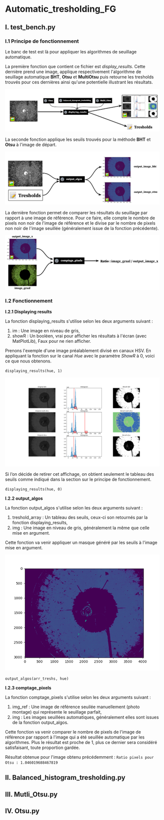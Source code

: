 # Automatic_tresholding_FG

## I. test_bench.py

### I.1 Principe de fonctionnement

Le banc de test est là pour appliquer les algorithmes de seuillage automatique.

La première fonction que contient ce fichier est _display_results_. Cette dernière prend une image, applique respectivement l'algorithme de seuillage automatique **BHT**, **Otsu** et **MultiOtsu** puis retourne les tresholds trouvés pour ces dernières ainsi qu'une potentielle illustrant les résultats.

![Principe de fonction display_results](images/display_results_function.png)

La seconde fonction applique les seuils trouvés pour la méthode **BHT** et **Otsu** à l'image de départ.

![Principe de fonction output algos](images/output_algos_function.png)

La dernière fonction permet de comparer les résultats du seuillage par rapport à une image de référence. Pour ce faire, elle compte le nombre de pixels non noir de l'image de référence et le divise par le nombre de pixels non noir de l'image seuillée (généralement issue de la fonction précédente).

![Principe de fonction comptage pixels](images/comptage_pixels_function.png)

### I.2 Fonctionnement

**I.2.1 Displaying results**

La fonction displaying_results s'utilise selon les deux arguments suivant : 
1. im : Une image en niveau de gris,
2. showR : Un booléen, vrai pour afficher les résultats à l'écran (avec MatPlotLib), Faux pour ne rien afficher.

Prenons l'exemple d'une image préalablement divisé en canaux HSV. En appliquant la fonction sur le canal *Hue* avec le paramètre *ShowR* à 0, voici ce que nous obtenons.

`displaying_results(hue, 1)`

![fonction displaying results sur canal hue](images/displaying_results_hue.png)

Si l’on décide de retirer cet affichage, on obtient seulement le tableau des seuils comme indiqué dans la section sur le principe de fonctionnement.

`displaying_results(hue, 0)`

**I.2.2 output_algos**

La fonction output_algos s'utilise selon les deux arguments suivant : 
1. treshold_array : Un tableau des seuils, ceux-ci son retournés par la fonction displaying_results,
2. img : Une image en niveau de gris, généralement la même que celle mise en argument.

Cette fonction va venir appliquer un masque généré par les seuils à l'image mise en argument.

![fonction output algos resultat](images/image_seuillee_BHT.png)

`output_algos(arr_treshs, hue)`

**I.2.3 comptage_pixels**

La fonction comptage_pixels s'utilise selon les deux arguments suivant : 
1. img_ref : Une image de référence seuilée manuellement (photo montage) qui représente le seuillage parfait,
2. img : Les images seuillées automatiques, généralement elles sont issues de la fonction output_algos.

Cette fonction va venir comparer le nombre de pixels de l'image de référence par rapport à l'image qui a été seuillée automatique par les algorithmes. Plus le résultat est proche de 1, plus ce dernier sera considéré satisfaisant, toute proportion gardée.

Résultat obtenue pour l'image obtenu précédemment : `Ratio pixels pour Otsu : 1.046019688467819`

## II. Balanced_histogram_tresholding.py

## III. Mutli_Otsu.py

## IV. Otsu.py


